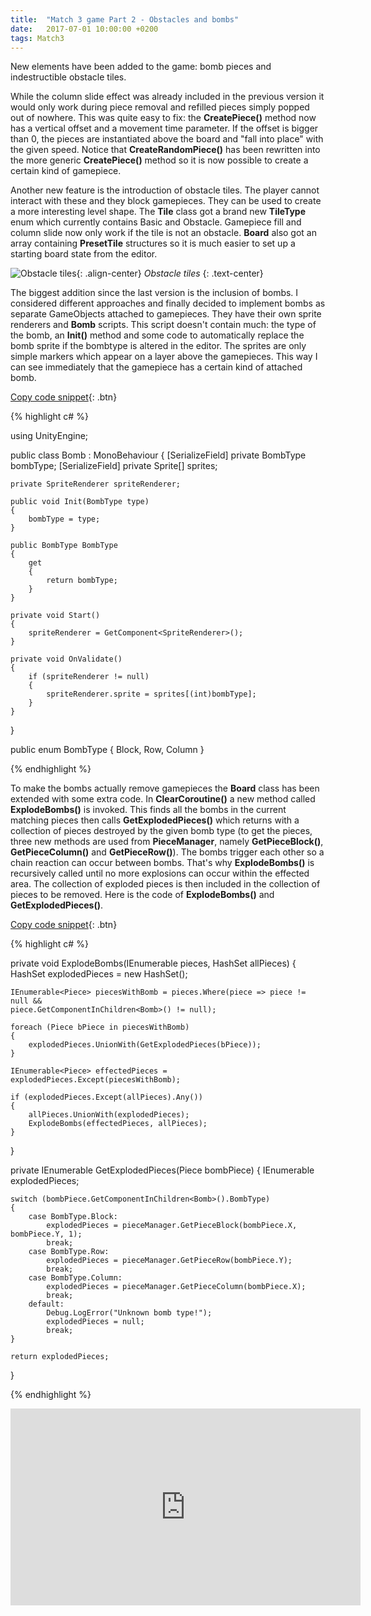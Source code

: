 ```yaml
---
title:  "Match 3 game Part 2 - Obstacles and bombs"
date:   2017-07-01 10:00:00 +0200
tags: Match3
---
```

New elements have been added to the game: bomb pieces and indestructible obstacle tiles.
<!--more-->

While the column slide effect was already included in the previous version it would only work during piece removal and refilled pieces simply popped out of nowhere. This was quite easy to fix: the **CreatePiece()** method now has a vertical offset and a movement time parameter. If the offset is bigger than 0, the pieces are instantiated above the board and "fall into place" with the given speed. Notice that **CreateRandomPiece()** has been rewritten into the more generic **CreatePiece()** method so it is now possible to create a certain kind of gamepiece.

Another new feature is the introduction of obstacle tiles. The player cannot interact with these and they block gamepieces. They can be used to create a more interesting level shape. The **Tile** class got a brand new **TileType** enum which currently contains Basic and Obstacle. Gamepiece fill and column slide now only work if the tile is not an obstacle. **Board** also got an array containing **PresetTile** structures so it is much easier to set up a starting board state from the editor.

![Obstacle tiles]({{site.url}}/assets/images/obstacle-tiles.png){: .align-center}
*Obstacle tiles*
{: .text-center}

The biggest addition since the last version is the inclusion of bombs. I considered different approaches and finally decided to implement bombs as separate GameObjects attached to gamepieces. They have their own sprite renderers and **Bomb** scripts. This script doesn't contain much: the type of the bomb, an **Init()** method and some code to automatically replace the bomb sprite if the bombtype is altered in the editor. The sprites are only simple markers which appear on a layer above the gamepieces. This way I can see immediately that the gamepiece has a certain kind of attached bomb.

[Copy code snippet](#link){: .btn}  

{% highlight c# %}

using UnityEngine;

public class Bomb : MonoBehaviour
{
    [SerializeField]
    private BombType bombType;
    [SerializeField]
    private Sprite[] sprites;

    private SpriteRenderer spriteRenderer;

    public void Init(BombType type)
    {
        bombType = type;
    }

    public BombType BombType
    {
        get
        {
            return bombType;
        }
    }

    private void Start()
    {
        spriteRenderer = GetComponent<SpriteRenderer>();
    }

    private void OnValidate()
    {
        if (spriteRenderer != null)
        {
            spriteRenderer.sprite = sprites[(int)bombType];
        }
    }
}

public enum BombType
{
    Block,
    Row,
    Column
}

{% endhighlight %}

To make the bombs actually remove gamepieces the **Board** class has been extended with some extra code. In **ClearCoroutine()** a new method called **ExplodeBombs()** is invoked. This finds all the bombs in the current matching pieces then calls **GetExplodedPieces()** which returns with a collection of pieces destroyed by the given bomb type (to get the pieces, three new methods are used from **PieceManager**, namely **GetPieceBlock()**, **GetPieceColumn()** and **GetPieceRow()**). The bombs trigger each other so a chain reaction can occur between bombs. That's why **ExplodeBombs()** is recursively called until no more explosions can occur within the effected area. The collection of exploded pieces is then included in the collection of pieces to be removed. Here is the code of **ExplodeBombs()** and **GetExplodedPieces()**.

[Copy code snippet](#link){: .btn}  

{% highlight c# %}

private void ExplodeBombs(IEnumerable<Piece> pieces, HashSet<Piece> allPieces)
{
    HashSet<Piece> explodedPieces = new HashSet<Piece>();

    IEnumerable<Piece> piecesWithBomb = pieces.Where(piece => piece != null &&
    piece.GetComponentInChildren<Bomb>() != null);

    foreach (Piece bPiece in piecesWithBomb)
    {
        explodedPieces.UnionWith(GetExplodedPieces(bPiece));
    }

    IEnumerable<Piece> effectedPieces = explodedPieces.Except(piecesWithBomb);

    if (explodedPieces.Except(allPieces).Any())
    {
        allPieces.UnionWith(explodedPieces);
        ExplodeBombs(effectedPieces, allPieces);
    }
}

private IEnumerable<Piece> GetExplodedPieces(Piece bombPiece)
{
    IEnumerable<Piece> explodedPieces;

    switch (bombPiece.GetComponentInChildren<Bomb>().BombType)
    {
        case BombType.Block:
            explodedPieces = pieceManager.GetPieceBlock(bombPiece.X, bombPiece.Y, 1);
            break;
        case BombType.Row:
            explodedPieces = pieceManager.GetPieceRow(bombPiece.Y);
            break;
        case BombType.Column:
            explodedPieces = pieceManager.GetPieceColumn(bombPiece.X);
            break;
        default:
            Debug.LogError("Unknown bomb type!");
            explodedPieces = null;
            break;
    }

    return explodedPieces;
}

{% endhighlight %}


<iframe width="560" height="315" src="https://www.youtube.com/embed/8l2JZm_exUQ?rel=0" frameborder="0" allowfullscreen></iframe><br>